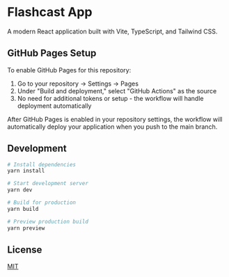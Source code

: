 # Flashcast App

A modern React application built with Vite, TypeScript, and Tailwind CSS.

## GitHub Pages Setup

To enable GitHub Pages for this repository:

1. Go to your repository → Settings → Pages
2. Under "Build and deployment," select "GitHub Actions" as the source
3. No need for additional tokens or setup - the workflow will handle deployment automatically

After GitHub Pages is enabled in your repository settings, the workflow will automatically deploy your application when you push to the main branch.

## Development

```bash
# Install dependencies
yarn install

# Start development server
yarn dev

# Build for production
yarn build

# Preview production build
yarn preview
```

## License

[MIT](LICENSE)
